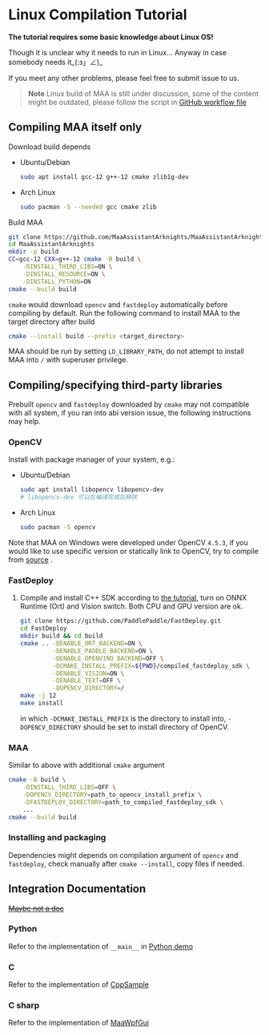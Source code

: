 # Linux Compilation Tutorial

**The tutorial requires some basic knowledge about Linux OS!**

Though it is unclear why it needs to run in Linux... Anyway in case somebody needs it_(:з」∠)_

If you meet any other problems, please feel free to submit issue to us.

> **Note**
> Linux build of MAA is still under discussion, some of the content might be outdated, please follow the script in [GitHub workflow file](../.github/workflows/release-maa-linux.yml)

## Compiling MAA itself only

Download build depends
- Ubuntu/Debian
  ```bash
  sudo apt install gcc-12 g++-12 cmake zlib1g-dev
  ```
- Arch Linux
  ```bash
  sudo pacman -S --needed gcc cmake zlib
  ```
Build MAA
```bash
git clone https://github.com/MaaAssistantArknights/MaaAssistantArknights.git
cd MaaAssistantArknights
mkdir -p build
CC=gcc-12 CXX=g++-12 cmake -B build \
    -DINSTALL_THIRD_LIBS=ON \
    -DINSTALL_RESOURCE=ON \
    -DINSTALL_PYTHON=ON
cmake --build build
```
`cmake` would download `opencv` and `fastdeploy` automatically before compiling by default. Run the following command to install MAA to the target directory after build
```bash
cmake --install build --prefix <target_directory>
```
MAA should be run by setting `LD_LIBRARY_PATH`, do not attempt to install MAA into `/` with superuser privilege.

## Compiling/specifying third-party libraries

Prebuilt `opencv` and `fastdeploy` downloaded by `cmake` may not compatible with all system, if you ran into abi version issue, the following instructions may help.

### OpenCV

Install with package manager of your system, e.g.:

- Ubuntu/Debian
  ```bash
  sudo apt install libopencv libopencv-dev
  # libopencv-dev 可以在编译完成后移除
  ```
- Arch Linux
  ```bash
  sudo pacman -S opencv
  ```

Note that MAA on Windows were developed under OpenCV `4.5.3`, if you would like to use specific version or statically link to OpenCV, try to compile from [source](https://github.com/opencv/opencv) .

### FastDeploy

1. Compile and install C++ SDK according to [the tutorial](https://github.com/PaddlePaddle/FastDeploy/blob/develop/docs/en/build_and_install/cpu.md), turn on ONNX Runtime (Ort) and Vision switch. Both CPU and GPU version are ok.
    ```bash
    git clone https://github.com/PaddlePaddle/FastDeploy.git
    cd FastDeploy
    mkdir build && cd build
    cmake .. -DENABLE_ORT_BACKEND=ON \
             -DENABLE_PADDLE_BACKEND=ON \
             -DENABLE_OPENVINO_BACKEND=OFF \
             -DCMAKE_INSTALL_PREFIX=${PWD}/compiled_fastdeploy_sdk \
             -DENABLE_VISION=ON \
             -DENABLE_TEXT=OFF \
             -DOPENCV_DIRECTORY=/
    make -j 12
    make install
    ```
    in which `-DCMAKE_INSTALL_PREFIX` is the directory to install into, `-DOPENCV_DIRECTORY` should be set to install directory of OpenCV.

### MAA

Similar to above with additional `cmake` argument 
```bash
cmake -B build \
    -DINSTALL_THIRD_LIBS=OFF \
    -DOPENCV_DIRECTORY=path_to_opencv_install_prefix \
    -DFASTDEPLOY_DIRECTORY=path_to_compiled_fastdeploy_sdk \
    ...
cmake --build build
```

### Installing and packaging

Dependencies might depends on compilation argument of `opencv` and `fastdeploy`, check manually after `cmake --install`, copy files if needed.

## Integration Documentation

[~~Maybe not a doc~~](https://github.com/MistEO/MaaCoreArknights/wiki)

### Python

Refer to the implementation of `__main__` in [Python demo](../src/Python/sample.py)

### C

Refer to the implementation of [CppSample](../src/CppSample/main.cpp)

### C sharp

Refer to the implementation of [MaaWpfGui](../src/MaaWpfGui/Helper/AsstProxy.cs)
